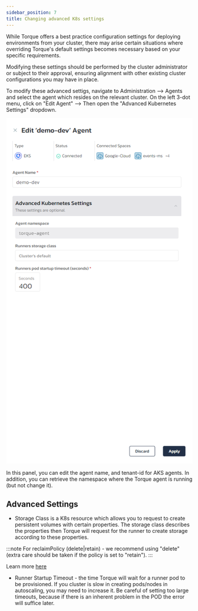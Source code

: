```yaml
---
sidebar_position: 7
title: Changing advanced K8s settings
---
```


While Torque offers a best practice configuration settings for deploying environments from your cluster, there may arise certain situations where overriding Torque's default settings becomes necessary based on your specific requirements.

Modifying these settings should be performed by the cluster administrator or subject to their approval, ensuring alignment with other existing cluster configurations you may have in place.

To modify these advanced settigs, navigate to Administration --> Agents and select the agent which resides on the relevant cluster. 
On the left 3-dot menu, click on "Edit Agent" --> Then open the "Advanced Kubernetes Settings" dropdown.

![](/img/k8s-advanced-settings.png)

In this panel, you can edit the agent name, and tenant-id for AKS agents. 
In addition, you can retrieve the namespace where the Torque agent is running (but not change it).

## Advanced Settings

- Storage Class is a K8s resource which allows you to request to create persistent volumes with certain properties. The storage class describes the properties then Torque 
will request for the runner to create storage according to these properties.

:::note
For reclaimPolicy (delete|retain) - we recommend using "delete" (extra care should be taken if the policy is set to "retain").
:::

Learn more [here](https://kubernetes.io/docs/concepts/storage/storage-classes/)

- Runner Startup Timeout - the time Torque will wait for a runner pod to be provisioned. If you cluster is slow in creating pods/nodes in autoscaling, you may need to increase it. Be careful of setting too large timeouts, because if there is an inherent problem in the POD the error will suffice later. 


